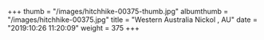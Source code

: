 +++
thumb = "/images/hitchhike-00375-thumb.jpg"
albumthumb = "/images/hitchhike-00375.jpg"
title = "Western Australia Nickol , AU"
date = "2019:10:26 11:20:09"
weight = 375
+++
